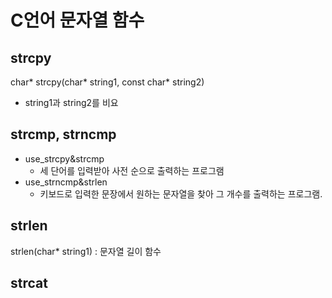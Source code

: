 # C언어 문자열 함수

## strcpy

char* strcpy(char* string1, const char* string2)

- string1과 string2를 비요

## strcmp, strncmp

- use_strcpy&strcmp
  - 세 단어를 입력받아 사전 순으로 출력하는 프로그램
- use_strncmp&strlen
  - 키보드로 입력한 문장에서 원하는 문자열을 찾아 그 개수를 출력하는 프로그램.

## strlen

strlen(char* string1) : 문자열 길이 함수

## strcat